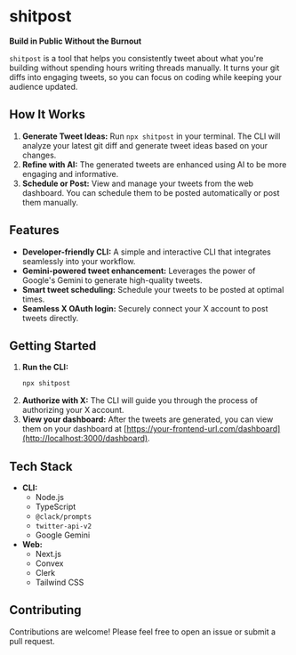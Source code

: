 # shitpost

**Build in Public Without the Burnout**

`shitpost` is a tool that helps you consistently tweet about what you're building without spending hours writing threads manually. It turns your git diffs into engaging tweets, so you can focus on coding while keeping your audience updated.

## How It Works

1.  **Generate Tweet Ideas:** Run `npx shitpost` in your terminal. The CLI will analyze your latest git diff and generate tweet ideas based on your changes.
2.  **Refine with AI:** The generated tweets are enhanced using AI to be more engaging and informative.
3.  **Schedule or Post:** View and manage your tweets from the web dashboard. You can schedule them to be posted automatically or post them manually.

## Features

*   **Developer-friendly CLI:** A simple and interactive CLI that integrates seamlessly into your workflow.
*   **Gemini-powered tweet enhancement:** Leverages the power of Google's Gemini to generate high-quality tweets.
*   **Smart tweet scheduling:** Schedule your tweets to be posted at optimal times.
*   **Seamless X OAuth login:** Securely connect your X account to post tweets directly.

## Getting Started

1.  **Run the CLI:**
    ```bash
    npx shitpost
    ```
2.  **Authorize with X:** The CLI will guide you through the process of authorizing your X account.
3.  **View your dashboard:** After the tweets are generated, you can view them on your dashboard at [https://your-frontend-url.com/dashboard](http://localhost:3000/dashboard).

## Tech Stack

*   **CLI:**
    *   Node.js
    *   TypeScript
    *   `@clack/prompts`
    *   `twitter-api-v2`
    *   Google Gemini
*   **Web:**
    *   Next.js
    *   Convex
    *   Clerk
    *   Tailwind CSS

## Contributing

Contributions are welcome! Please feel free to open an issue or submit a pull request.
